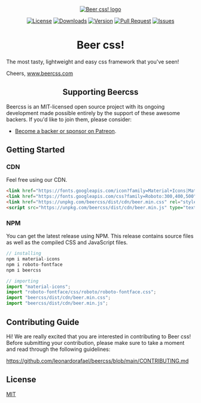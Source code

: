 <p align="center">
    <a href="https://www.beercss.com" target="_blank" rel="noopener noreferrer"><img src="https://www.beercss.com/favicon.png" alt="Beer css! logo"></a>
</p>
<p align="center">
    <a href="https://github.com/leonardorafael/beercss/blob/main/LICENSE"><img src="https://img.shields.io/github/license/leonardorafael/beercss" alt="License"></a>
    <a href="https://www.npmjs.com/package/beercss"><img src="https://img.shields.io/npm/dw/beercss" alt="Downloads"></a>
    <a href="https://www.npmjs.com/package/beercss"><img src="https://img.shields.io/npm/v/beercss" alt="Version"></a>
    <a href="https://github.com/leonardorafael/beercss/pulls"><img src="https://img.shields.io/github/issues-pr/leonardorafael/beercss" alt="Pull Request"></a>
    <a href="https://github.com/leonardorafael/beercss/issues"><img src="https://img.shields.io/github/issues/leonardorafael/beercss" alt="Issues"></a>
</p>

<h1 align="center">Beer css!</h1>

The most tasty, lightweight and easy css framework that you've seen!

Cheers, www.beercss.com

<h2 align="center">Supporting Beercss</h2>

Beercss is an MIT-licensed open source project with its ongoing development made possible entirely by the support of these awesome backers. If you'd like to join them, please consider:

- [Become a backer or sponsor on Patreon](https://www.patreon.com/beercss).

## Getting Started

### CDN

Feel free using our CDN.

```html
<link href="https://fonts.googleapis.com/icon?family=Material+Icons|Material+Icons+Outlined" rel="stylesheet" />
<link href="https://fonts.googleapis.com/css?family=Roboto:300,400,500" rel="stylesheet"/>
<link href="https://unpkg.com/beercss/dist/cdn/beer.min.css" rel="stylesheet" />
<script src="https://unpkg.com/beercss/dist/cdn/beer.min.js" type="text/javascript"></script>
```

### NPM

You can get the latest release using NPM. This release contains source files as well as the compiled CSS and JavaScript files.

```js
// installing
npm i material-icons
npm i roboto-fontface
npm i beercss
```

```js
// importing
import "material-icons";
import "roboto-fontface/css/roboto/roboto-fontface.css";
import "beercss/dist/cdn/beer.min.css";
import "beercss/dist/cdn/beer.min.js";
```

## Contributing Guide

Hi! We are really excited that you are interested in contributing to Beer css! Before submitting your contribution, please make sure to take a moment and read through the following guidelines:

https://github.com/leonardorafael/beercss/blob/main/CONTRIBUTING.md

## License

[MIT](https://opensource.org/licenses/MIT)
